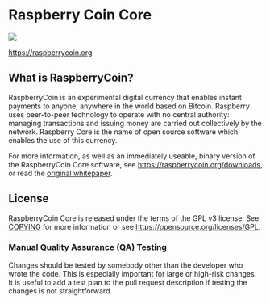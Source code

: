 Raspberry Coin Core
=====================================

<img src="https://pp.vk.me/c637731/v637731892/51c4/RVo-iY93xh0.jpg">


https://raspberrycoin.org

What is RaspberryCoin?
----------------

RaspberryCoin is an experimental digital currency that enables instant payments to
anyone, anywhere in the world based on Bitcoin. Raspberry uses peer-to-peer technology to operate
with no central authority: managing transactions and issuing money are carried
out collectively by the network. Raspberry Core is the name of open source
software which enables the use of this currency.

For more information, as well as an immediately useable, binary version of
the RaspberryCoin Core software, see https://raspberrycoin.org/downloads, or read the
[original whitepaper](https://raspberrycoin.org/raspberrycoin.pdf).

License
-------

RaspberryCoin Core is released under the terms of the GPL v3 license. See [COPYING](COPYING) for more
information or see https://opensource.org/licenses/GPL.

### Manual Quality Assurance (QA) Testing

Changes should be tested by somebody other than the developer who wrote the
code. This is especially important for large or high-risk changes. It is useful
to add a test plan to the pull request description if testing the changes is
not straightforward.
